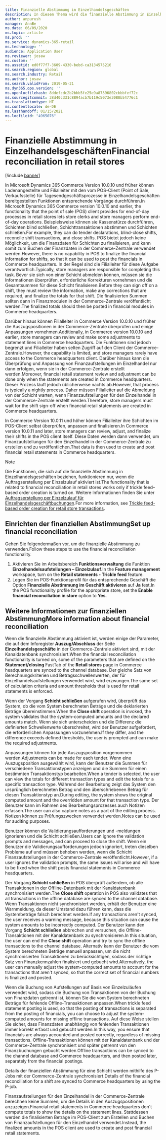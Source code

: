```yaml
---
title: Finanzielle Abstimmung in Einzelhandelsgeschäften
description: In diesem Thema wird die finanzielle Abstimmung in Einzelhandelsgeschäften für POS für Microsoft Dynamics 365 Commerce beschrieben.
author: anpurush
manager: AnnBe
ms.date: 06/09/2020
ms.topic: article
ms.prod: ''
ms.service: dynamics-365-retail
ms.technology: ''
audience: Application User
ms.reviewer: josaw
ms.custom: ''
ms.assetid: ed0f77f7-3609-4330-bebd-ca3134575216
ms.search.region: global
ms.search.industry: Retail
ms.author: josaw
ms.search.validFrom: 2019-05-21
ms.dyn365.ops.version: ''
ms.openlocfilehash: 8ddefcdc2b2bbb5fe25e9a87396802cbbbfef72c
ms.sourcegitcommit: 38d40c331c8894acb7b119c5073e3088b54776c1
ms.translationtype: HT
ms.contentlocale: de-DE
ms.lasthandoff: 01/15/2021
ms.locfileid: "4965076"
---
```

# <a name="financial-reconciliation-in-retail-stores"></a><span data-ttu-id="63b89-103">Finanzielle Abstimmung in Einzelhandelsgeschäften</span><span class="sxs-lookup"><span data-stu-id="63b89-103">Financial reconciliation in retail stores</span></span>

[!include [banner](includes/banner.md)]

<span data-ttu-id="63b89-104">In Microsoft Dynamics 365 Commerce Version 10.0.10 und früher können Ladenangestellte und Filialleiter mit den vom POS-Client (Point of Sale, Verkaufsstelle) für Tagesendgeschäftsprozesse in Einzelhandelsgeschäften bereitgestellten Funktionen entsprechende Vorgänge durchführen.</span><span class="sxs-lookup"><span data-stu-id="63b89-104">In Microsoft Dynamics 365 Commerce version 10.0.10 and earlier, the functionality that the point of sale (POS) client provides for end-of-day processes in retail stores lets store clerks and store managers perform end-of-day operations.</span></span> <span data-ttu-id="63b89-105">Beispielsweise können sie Kassenstürze durchführen, Schichten blind schließen, Schichttransaktionen abstimmen und Schichten schließen.</span><span class="sxs-lookup"><span data-stu-id="63b89-105">For example, they can do tender declarations, blind-close shifts, reconcile shift transactions, and close shifts.</span></span> <span data-ttu-id="63b89-106">POS bietet jedoch keine Möglichkeit, um die Finanzdaten für Schichten zu finalisieren, und kann somit zum Buchen der Finanzdaten in der Commerce-Zentrale verwendet werden.</span><span class="sxs-lookup"><span data-stu-id="63b89-106">However, there is no capability in POS to finalize the financial information for shifts, so that it can be used to post the financials in Commerce headquarters.</span></span> <span data-ttu-id="63b89-107">In der Regel sind die Filialleiter für diese Aufgabe verantwortlich.</span><span class="sxs-lookup"><span data-stu-id="63b89-107">Typically, store managers are responsible for completing this task.</span></span> <span data-ttu-id="63b89-108">Bevor sie sich von einer Schicht abmelden können, müssen sie die Informationen überprüfen, erforderliche Korrekturen vornehmen und die Gesamtsummen für diese Schicht finalisieren.</span><span class="sxs-lookup"><span data-stu-id="63b89-108">Before they can sign off on a shift, they must review the information, make any corrections that are required, and finalize the totals for that shift.</span></span> <span data-ttu-id="63b89-109">Die finalisierten Summen sollten dann in Finanzmodulen in der Commerce-Zentrale veröffentlicht werden.</span><span class="sxs-lookup"><span data-stu-id="63b89-109">The finalized totals should then be posted in financial modules in Commerce headquarters.</span></span>

<span data-ttu-id="63b89-110">Darüber hinaus können Filialleiter in Commerce Version 10.0.10 und früher die Auszugspositionen in der Commerce-Zentrale überprüfen und einige Anpassungen vornehmen.</span><span class="sxs-lookup"><span data-stu-id="63b89-110">Additionally, in Commerce version 10.0.10 and earlier, store managers can review and make some adjustments to statement lines in Commerce headquarters.</span></span> <span data-ttu-id="63b89-111">Die Funktionen sind jedoch begrenzt und Filialleiter haben selten Zugriff auf den Client der Commerce-Zentrale.</span><span class="sxs-lookup"><span data-stu-id="63b89-111">However, the capability is limited, and store managers rarely have access to the Commerce headquarters client.</span></span> <span data-ttu-id="63b89-112">Darüber hinaus kann die Überprüfung und Anpassung von Finanzaufstellungen im Einzelhandel nur dann erfolgen, wenn sie in der Commerce-Zentrale erstellt werden.</span><span class="sxs-lookup"><span data-stu-id="63b89-112">Moreover, financial retail statement review and adjustment can be done only when the statements are created in Commerce headquarters.</span></span> <span data-ttu-id="63b89-113">Dieser Prozess läuft jedoch üblicherweise nachts ab.</span><span class="sxs-lookup"><span data-stu-id="63b89-113">However, that process is typically a nightly process.</span></span> <span data-ttu-id="63b89-114">Daher müssen Filialleiter auf die Abmeldung von der Schicht warten, wenn Finanzaufstellungen für den Einzelhandel in der Commerce-Zentrale erstellt werden.</span><span class="sxs-lookup"><span data-stu-id="63b89-114">Therefore, store managers must wait for the shift sign-off when financial retail statements are created in Commerce headquarters.</span></span>

<span data-ttu-id="63b89-115">In Commerce Version 10.0.11 und höher können Filialleiter ihre Schichten im POS-Client selbst überprüfen, anpassen und finalisieren.</span><span class="sxs-lookup"><span data-stu-id="63b89-115">In Commerce version 10.0.11 and later, store managers can review, adjust, and finalize their shifts in the POS client itself.</span></span> <span data-ttu-id="63b89-116">Diese Daten werden dann verwendet, um Finanzaufstellungen für den Einzelhandel in der Commerce-Zentrale zu erstellen und zu veröffentlichen.</span><span class="sxs-lookup"><span data-stu-id="63b89-116">That data is then used to create and post financial retail statements in Commerce headquarters.</span></span>

> [!NOTE]
> <span data-ttu-id="63b89-117">Die Funktionen, die sich auf die finanzielle Abstimmung in Einzelhandelsgeschäften beziehen, funktionieren nur, wenn die Auftragserstellung per Einzelzulauf aktiviert ist.</span><span class="sxs-lookup"><span data-stu-id="63b89-117">The functionality that is related to financial reconciliation in retail stores works only if trickle feed–based order creation is turned on.</span></span> <span data-ttu-id="63b89-118">Weitere Informationen finden Sie unter [Auftragserstellung per Einzelzulauf für Einzelhandelsgeschäftbuchungen](trickle-feed.md).</span><span class="sxs-lookup"><span data-stu-id="63b89-118">For more information, see [Trickle feed-based order creation for retail store transactions](trickle-feed.md).</span></span>

## <a name="set-up-financial-reconciliation"></a><span data-ttu-id="63b89-119">Einrichten der finanziellen Abstimmung</span><span class="sxs-lookup"><span data-stu-id="63b89-119">Set up financial reconciliation</span></span>

<span data-ttu-id="63b89-120">Gehen Sie folgendermaßen vor, um die finanzielle Abstimmung zu verwenden.</span><span class="sxs-lookup"><span data-stu-id="63b89-120">Follow these steps to use the financial reconciliation functionality.</span></span>

1. <span data-ttu-id="63b89-121">Aktivieren Sie im Arbeitsbereich **Funktionsverwaltung** die Funktion **Einzelhandelsaufstellungen – Einzelzulauf**.</span><span class="sxs-lookup"><span data-stu-id="63b89-121">In the **Feature management** workspace, turn on the **Retail statements - Trickle feed** feature.</span></span>
1. <span data-ttu-id="63b89-122">Legen Sie im POS-Funktionsprofil für das entsprechende Geschäft die Option **Finanzielle Abstimmung im Geschäft aktivieren** auf **Ja** fest.</span><span class="sxs-lookup"><span data-stu-id="63b89-122">In the POS functionality profile for the appropriate store, set the **Enable financial reconciliation in store** option to **Yes**.</span></span>

## <a name="more-information-about-financial-reconciliation"></a><span data-ttu-id="63b89-123">Weitere Informationen zur finanziellen Abstimmung</span><span class="sxs-lookup"><span data-stu-id="63b89-123">More information about financial reconciliation</span></span>

<span data-ttu-id="63b89-124">Wenn die finanzielle Abstimmung aktiviert ist, werden einige der Parameter, die auf dem Inforegister **Auszug/Abschluss** der Seite **Einzelhandelsgeschäfte** in der Commerce-Zentrale aktiviert sind, mit der Kanaldatenbank synchronisiert.</span><span class="sxs-lookup"><span data-stu-id="63b89-124">When the financial reconciliation functionality is turned on, some of the parameters that are defined on the **Statement/closing** FastTab of the **Retail stores** page in Commerce headquarters are synced to the channel database.</span></span> <span data-ttu-id="63b89-125">Der gleiche Satz von Berechnungskriterien und Betragsschwellenwerten, der für Einzelhandelsaufstellungen verwendet wird, wird erzwungen.</span><span class="sxs-lookup"><span data-stu-id="63b89-125">The same set of calculation criteria and amount thresholds that is used for retail statements is enforced.</span></span>

<span data-ttu-id="63b89-126">Wenn der Vorgang **Schicht schließen** aufgerufen wird, überprüft das System, ob die vom System berechneten Beträge und die deklarierten Beträge übereinstimmen.</span><span class="sxs-lookup"><span data-stu-id="63b89-126">When the **Close shift** operation is invoked, the system validates that the system-computed amounts and the declared amounts match.</span></span> <span data-ttu-id="63b89-127">Wenn sie sich unterscheiden und die Differenz die definierten Schwellenwerte überschreitet, wird der Benutzer aufgefordert, die erforderlichen Anpassungen vorzunehmen.</span><span class="sxs-lookup"><span data-stu-id="63b89-127">If they differ, and the difference exceeds defined thresholds, the user is prompted and can make the required adjustments.</span></span>

<span data-ttu-id="63b89-128">Anpassungen können für jede Auszugsposition vorgenommen werden.</span><span class="sxs-lookup"><span data-stu-id="63b89-128">Adjustments can be made for each tender.</span></span> <span data-ttu-id="63b89-129">Wenn eine Auszugsposition ausgewählt wird, kann der Benutzer die Summen für verschiedene Transaktionstypen anzeigen und die Summen für einen bestimmten Transaktionstyp bearbeiten.</span><span class="sxs-lookup"><span data-stu-id="63b89-129">When a tender is selected, the user can view the totals for different transaction types and edit the totals for a specific transaction type.</span></span> <span data-ttu-id="63b89-130">Während der Bearbeitung zeigt das System den ursprünglich berechneten Betrag und den überschriebenen Betrag für diesen Transaktionstyp an.</span><span class="sxs-lookup"><span data-stu-id="63b89-130">During editing, the system shows the original computed amount and the overridden amount for that transaction type.</span></span> <span data-ttu-id="63b89-131">Der Benutzer kann im Rahmen des Bearbeitungsprozesses auch Notizen erfassen.</span><span class="sxs-lookup"><span data-stu-id="63b89-131">The user can also capture notes as a part of the editing process.</span></span> <span data-ttu-id="63b89-132">Notizen können zu Prüfungszwecken verwendet werden.</span><span class="sxs-lookup"><span data-stu-id="63b89-132">Notes can be used for auditing purposes.</span></span>

<span data-ttu-id="63b89-133">Benutzer können die Validierungsaufforderungen und -meldungen ignorieren und die Schicht schließen.</span><span class="sxs-lookup"><span data-stu-id="63b89-133">Users can ignore the validation prompts and messages, and can proceed to close the shift.</span></span> <span data-ttu-id="63b89-134">Wenn ein Benutzer die Validierungsaufforderungen jedoch ignoriert, treten dieselben Probleme auf und müssen behoben werden, wenn die Schicht Finanzaufstellungen in der Commerce-Zentrale veröffentlicht.</span><span class="sxs-lookup"><span data-stu-id="63b89-134">However, if a user ignores the validation prompts, the same issues will arise and will have to be fixed when the shift posts financial statements in Commerce headquarters.</span></span>

<span data-ttu-id="63b89-135">Der Vorgang **Schicht schließen** in POS überprüft außerdem, ob alle Transaktionen in der Offline-Datenbank mit der Kanaldatenbank synchronisiert werden.</span><span class="sxs-lookup"><span data-stu-id="63b89-135">The **Close shift** operation in POS also validates that all transactions in the offline database are synced to the channel database.</span></span> <span data-ttu-id="63b89-136">Wenn Transaktionen nicht synchronisiert werden, erhält der Benutzer eine Warnmeldung, da dieser Umstand dazu führen kann, dass die Systembeträge falsch berechnet werden.</span><span class="sxs-lookup"><span data-stu-id="63b89-136">If any transactions aren't synced, the user receives a warning message, because this situation can cause the system amounts to be incorrectly computed.</span></span> <span data-ttu-id="63b89-137">Der Benutzer kann den Vorgang **Schicht schließen** abbrechen und versuchen, die Offline-Transaktionen mit der Kanaldatenbank zu synchronisieren.</span><span class="sxs-lookup"><span data-stu-id="63b89-137">In this situation, the user can end the **Close shift** operation and try to sync the offline transactions to the channel database.</span></span> <span data-ttu-id="63b89-138">Alternativ kann der Benutzer die vom System berechneten Beträge manuell anpassen, um die nicht synchronisierten Transaktionen zu berücksichtigen, sodass der richtige Satz von Finanzkennzahlen finalisiert und gebucht wird.</span><span class="sxs-lookup"><span data-stu-id="63b89-138">Alternatively, the user can manually adjust the system-computed amounts to account for the transactions that aren't synced, so that the correct set of financial numbers is finalized and posted.</span></span> 

<span data-ttu-id="63b89-139">Wenn die Buchung von Aufstellungen auf Basis von Einzelzuläufen verwendet wird, sodass die Buchung von Transaktionen von der Buchung von Finanzdaten getrennt ist, können Sie die vom System berechneten Beträge für fehlende Offline-Transaktionen anpassen.</span><span class="sxs-lookup"><span data-stu-id="63b89-139">When trickle feed statement posting is used, so that the posting of transactions is separated from the posting of financials, you can choose to adjust the system-computed amounts for missing offline transactions.</span></span> <span data-ttu-id="63b89-140">Auf diese Weise stellen Sie sicher, dass Finanzdaten unabhängig von fehlenden Transaktionen immer korrekt erfasst und gebucht werden.</span><span class="sxs-lookup"><span data-stu-id="63b89-140">In this way, you ensure that financials are always accounted and posted correctly, regardless of missing transactions.</span></span> <span data-ttu-id="63b89-141">Offline-Transaktionen können mit der Kanaldatenbank und der Commerce-Zentrale synchronisiert und später getrennt von den Finanzbuchungen gebucht werden.</span><span class="sxs-lookup"><span data-stu-id="63b89-141">Offline transactions can be synced to the channel database and Commerce headquarters, and then posted later, separately from the financial postings.</span></span>

<span data-ttu-id="63b89-142">Details der finanziellen Abstimmung für eine Schicht werden mithilfe des P-Jobs mit der Commerce-Zentrale synchronisiert.</span><span class="sxs-lookup"><span data-stu-id="63b89-142">Details of the financial reconciliation for a shift are synced to Commerce headquarters by using the P-job.</span></span>

<span data-ttu-id="63b89-143">Finanzaufstellungen für den Einzelhandel in der Commerce-Zentrale berechnen keine Summen, um die Details in den Auszugspositionen anzuzeigen.</span><span class="sxs-lookup"><span data-stu-id="63b89-143">Financial retail statements in Commerce headquarters don't compute totals to show the details on the statement lines.</span></span> <span data-ttu-id="63b89-144">Stattdessen werden die finalisierten Beträge im POS-Client zum Erstellen und Buchen von Finanzaufstellungen für den Einzelhandel verwendet.</span><span class="sxs-lookup"><span data-stu-id="63b89-144">Instead, the finalized amounts in the POS client are used to create and post financial retail statements.</span></span>
